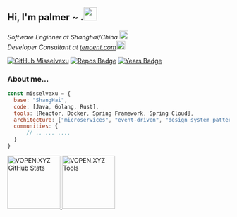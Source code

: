 <h2> Hi, I'm palmer ~ .<img src="https://media.giphy.com/media/Qs1EbHPzBtBvRdECyg/giphy.gif" width="30" height="30"></h2>
<p><em>Software Enginner at Shanghai/China </a><img src="https://media.giphy.com/media/fYSnHlufseco8Fh93Z/giphy.gif" width="20"></br>Developer Consultant at <a href="https://www.tencent.com">tencent.com</a><img src="https://media.giphy.com/media/WUlplcMpOCEmTGBtBW/giphy.gif" width="20"> 
</em></p>

[![GitHub Misselvexu](https://img.shields.io/github/followers/misselvexu?label=follow&style=social)](https://github.com/misselvexu)
[![Repos Badge](https://badges.pufler.dev/repos/misselvexu)](https://badges.pufler.dev)
[![Years Badge](https://badges.pufler.dev/years/misselvexu)](https://badges.pufler.dev)

### About me...  

```javascript
const misselvexu = {
  base: "ShangHai",
  code: [Java, Golang, Rust],
  tools: [Reactor, Docker, Spring Framework, Spring Cloud],
  architecture: ["microservices", "event-driven", "design system pattern", "database"],
  communities: {
      // .. ... ....
  }
}
```

<a href="https://vopen.xyz">
<img height="120px" src="https://github-readme-stats.vercel.app/api?username=wilkinsona&hide_title=true&hide_border=true&show_icons=true&include_all_commits=true&count_private=true&line_height=21&text_color=000&icon_color=000&bg_color=0,ea6161,ffc64d,fffc4d,52fa5a&theme=graywhite" alt="VOPEN.XYZ GitHub Stats"/>
<img height="120px" src="https://github-readme-stats.vercel.app/api/top-langs/?username=misselvexu&hide=html&hide_title=true&hide_border=true&layout=compact&langs_count=7&exclude_repo=comp426,Redventures-Movie-Quotes&text_color=000&icon_color=fff&bg_color=0,52fa5a,4dfcff,c64dff&theme=graywhite" alt="VOPEN.XYZ Tools"/>
</a>

